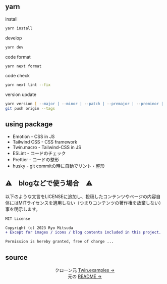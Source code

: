 
## yarn
install
```zsh
yarn install
```
develop
```zsh
yarn dev
```
code format
```zsh
yarn next format
```
code check
```zsh
yarn next lint --fix
```
version update
```zsh
yarn version [ --major | --minor | --patch | --premajor | --preminor | --prepatch | --prerelease ]
git push origin --tags
```
## using package
- Emotion - CSS in JS
- Tailwind CSS - CSS framework
- Twin.macro - Tailwind-CSS in JS
- ESLint - コードのチェック
- Prettier - コードの整形
- husky - git commitの時に自動でリント・整形

## ⚠️　blogなどで使う場合　⚠️
以下のような文言をLICENSEに追加し、投稿したコンテンツやページの内容自体にはMITライセンスを適用しない（つまりコンテンツの著作権を放棄しない）事を明示します。
```diff
MIT License

Copyright (c) 2023 Ryo Mitsuda
+ Except for images / icons / blog contents included in this project.

Permission is hereby granted, free of charge ...
```

## source
<p align="center">
    クローン元 <a href="https://github.com/ben-rogerson/twin.examples/tree/master/next-emotion-typescript">Twin.examples →</a>
    <br>
    元の <a href="/Twin_README.md">README →</a>
</p>